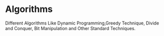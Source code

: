 # Algorithms
Different Algorithms Like Dynamic Programming,Greedy Technique, Divide and Conquer, Bit Manipulation and Other Standard Techniques. 
